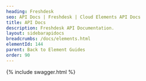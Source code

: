 ```yaml
---
heading: Freshdesk
seo: API Docs | Freshdesk | Cloud Elements API Docs
title: API Docs
description: Freshdesk API Documentation.
layout: sidebarapidocs
breadcrumbs: /docs/elements.html
elementId: 144
parent: Back to Element Guides
order: 90
---
```


{% include swagger.html %}
